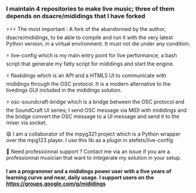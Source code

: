 ### I maintain 4 repositories to make live music; three of them depends on dsacre/mididings that I have forked

⚡⚡⚡ The most important : A fork of the abandonned by the author, dsacre/mididings, to be able to compile and run it with the very latest Python version, in a virtual environment. It must not die under any condition.

⚡ live-config which is my main entry point for live performance, a bash script that generate my fatty script for mididings and start the engine.

⚡ flaskdings which is an API and a HTML5 UI to communicate with mididings through the OSC protocol. It is a modern alternative to the livedings GUI included in the mididings solution.

⚡ osc-soundcraft-bridge which is a bridge between the OSC protocol and the SoundCraft UI series; I send OSC message via MIDI with mididings and the bridge convert the OSC message to a UI message and send it to the mixer via socket.

😄 I am a collaborator of the mpyg321 project which is a Python wrapper over the mpg123 player. I use this lib as a plugin in stefets/live-config

💬 Need professionnal support ? Contact me via an issue if you are a professionnal musician that want to integerate my solution in your setup.

#### I am a programmer and a mididings power user with a five years of learning curve and near, daily usage. I support users on the https://groups.google.com/g/mididings

<!--
**stefets/stefets** is a ✨ _special_ ✨ repository because its `README.md` (this file) appears on your GitHub profile.

Here are some ideas to get you started:

- 🔭 I’m currently working on ...
- 🌱 I’m currently learning ...
- 👯 I’m looking to collaborate on ...
- 🤔 I’m looking for help with ...
- 💬 Ask me about ...
- 📫 How to reach me: ...
- 😄 Pronouns: ...
- ⚡ Fun fact: ...
-->
